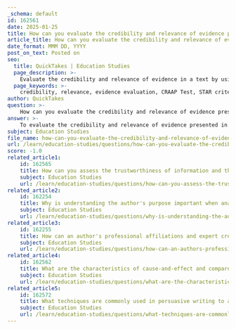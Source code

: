 ```yaml
---
_schema: default
id: 162561
date: 2025-01-25
title: How can you evaluate the credibility and relevance of evidence presented in a text?
article_title: How can you evaluate the credibility and relevance of evidence presented in a text?
date_format: MMM DD, YYYY
post_on_text: Posted on
seo:
  title: QuickTakes | Education Studies
  page_description: >-
    Evaluate the credibility and relevance of evidence in a text by using the CRAAP Test, assessing evidential sufficiency, analyzing relevance, considering biases, and looking for peer-reviewed sources.
  page_keywords: >-
    credibility, relevance, evidence evaluation, CRAAP Test, STAR criteria, sufficiency, accuracy, bias, peer review, information assessment
author: QuickTakes
question: >-
    How can you evaluate the credibility and relevance of evidence presented in a text?
answer: >-
    To evaluate the credibility and relevance of evidence presented in a text, you can follow a systematic approach that incorporates several key criteria and strategies. Here are the main steps to consider:\n\n1. **Use the CRAAP Test**: This widely recognized method assesses sources based on five criteria:\n   - **Currency**: Check the publication date to ensure the information is up-to-date and reflects the latest research or developments in the field.\n   - **Relevance**: Determine how important the information is for your specific needs or the intended audience. Does it directly support the main argument or claim?\n   - **Authority**: Investigate the author's credentials and expertise. An author with recognized qualifications in the subject matter is generally more credible than an anonymous or less qualified contributor.\n   - **Accuracy**: Evaluate the reliability and correctness of the information. Is it supported by evidence from reputable studies or expert opinions?\n   - **Purpose**: Consider the reason the information exists. Is there a potential bias? Understanding the author's intent can help you assess the objectivity of the evidence.\n\n2. **Assess the Sufficiency of Evidence**: Determine whether there is enough evidence to support the claims being made. You can apply the STAR criteria (Sufficiency, Typicality, Accuracy, Relevance):\n   - Is there a variety of evidence provided, or is the argument based on a single fact or anecdote?\n   - Does the evidence cover different aspects of the claim, or is it overly narrow?\n\n3. **Evaluate the Relevance of Evidence**: Analyze how well the evidence connects to the central claim:\n   - Does the evidence directly support the argument, or is it tangential?\n   - Ensure that the evidence logically follows from the claims made. If it does not clearly relate to the argument, it may indicate poor writing or an attempt to mislead the audience.\n\n4. **Consider Potential Biases**: Investigate whether the sources present a balanced view or if they have a vested interest in promoting a particular perspective. This can help you identify any potential biases that may affect the credibility of the evidence.\n\n5. **Look for Peer Review**: Sources that have undergone peer review typically have an additional layer of scrutiny, enhancing their credibility. Scholarly articles, government publications, and documents from reputable organizations are often seen as more reliable.\n\nBy applying these criteria and strategies, you can effectively evaluate the credibility and relevance of evidence in a text, ensuring that your understanding and conclusions are based on reliable and authoritative information.
subject: Education Studies
file_name: how-can-you-evaluate-the-credibility-and-relevance-of-evidence-presented-in-a-text.md
url: /learn/education-studies/questions/how-can-you-evaluate-the-credibility-and-relevance-of-evidence-presented-in-a-text
score: -1.0
related_article1:
    id: 162565
    title: How can you assess the trustworthiness of information and the author's intentions in a text?
    subject: Education Studies
    url: /learn/education-studies/questions/how-can-you-assess-the-trustworthiness-of-information-and-the-authors-intentions-in-a-text
related_article2:
    id: 162254
    title: Why is understanding the author's purpose important when analyzing a text?
    subject: Education Studies
    url: /learn/education-studies/questions/why-is-understanding-the-authors-purpose-important-when-analyzing-a-text
related_article3:
    id: 162255
    title: How can an author's professional affiliations and expert credentials influence their purpose in writing?
    subject: Education Studies
    url: /learn/education-studies/questions/how-can-an-authors-professional-affiliations-and-expert-credentials-influence-their-purpose-in-writing
related_article4:
    id: 162562
    title: What are the characteristics of cause-and-effect and compare-and-contrast text structures?
    subject: Education Studies
    url: /learn/education-studies/questions/what-are-the-characteristics-of-causeandeffect-and-compareandcontrast-text-structures
related_article5:
    id: 162572
    title: What techniques are commonly used in persuasive writing to appeal to emotions and logic?
    subject: Education Studies
    url: /learn/education-studies/questions/what-techniques-are-commonly-used-in-persuasive-writing-to-appeal-to-emotions-and-logic
---
```


&nbsp;